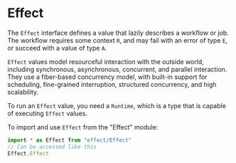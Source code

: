 # Effect

The `Effect` interface defines a value that lazily describes a workflow or
job. The workflow requires some context `R`, and may fail with an error of
type `E`, or succeed with a value of type `A`.

`Effect` values model resourceful interaction with the outside world,
including synchronous, asynchronous, concurrent, and parallel interaction.
They use a fiber-based concurrency model, with built-in support for
scheduling, fine-grained interruption, structured concurrency, and high
scalability.

To run an `Effect` value, you need a `Runtime`, which is a type that is
capable of executing `Effect` values.

To import and use `Effect` from the "Effect" module:

```ts
import * as Effect from "effect/Effect"
// Can be accessed like this
Effect.Effect
```
